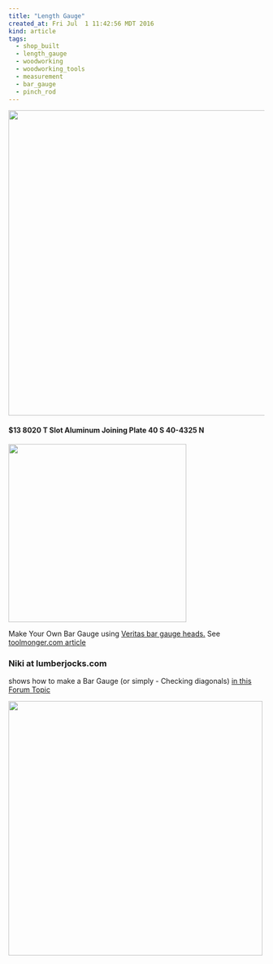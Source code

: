 ```yaml
---
title: "Length Gauge"
created_at: Fri Jul  1 11:42:56 MDT 2016
kind: article
tags:
  - shop_built
  - length_gauge
  - woodworking
  - woodworking_tools
  - measurement
  - bar_gauge
  - pinch_rod
---
```



<img src="/assets/images/woodsmithtips-adustable-square.jpg" width="600px">

<h4>
$13 8020 T Slot Aluminum Joining Plate 40 S 40-4325 N
</h4>

<img src="/assets/images/8020-T-Slot-Aluminum-Joining-Plate-40-S.jpg" width="350">

Make Your Own Bar Gauge
using
<a href="http://www.leevalley.com/US/wood/page.aspx?p=32585&cat=1" target="_blank">Veritas bar gauge heads.</a>
See
<a href="http://toolmonger.com/2011/03/01/make-your-own-bar-gauge/" target="_blank">toolmonger.com article</a>

### Niki at lumberjocks.com

shows how to make a
Bar Gauge (or simply - Checking diagonals)
<a href="http://lumberjocks.com/topics/275" target="_blank">in this Forum Topic</a>

<img src="/assets/images/bar-gauge-nice-simple.jpg" width="500px">

<!--
html boilerplate
<a href="" target="_blank"></a>
<a name=""></a>
<img src="" width="400px">
<ul>
  <li></li>
</ul>
<pre>
</pre>
<pre><code>
</code></pre>
-->
